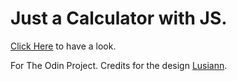 # Just a Calculator with JS.
 
 [Click Here](https://bravestone9.github.io/Calculator/index.html) to have a look.

 For The Odin Project.
 Credits for the design [Lusiann](https://lusiann.github.io/Calculator/).
